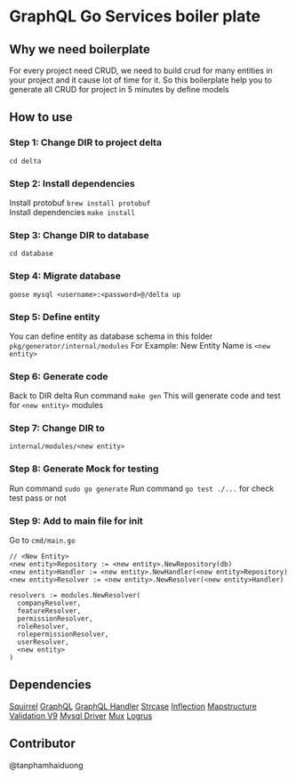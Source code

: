 # GraphQL Go Services boiler plate
## Why we need boilerplate
For every project need CRUD, we need to build crud for many entities in your project and it cause lot of time for it. So this boilerplate help you to generate all CRUD for project in 5 minutes by define models

## How to use
### Step 1: Change DIR to project delta
`cd delta`

### Step 2: Install dependencies
Install protobuf `brew install protobuf`  
Install dependencies `make install`

### Step 3: Change DIR to database
`cd database`

### Step 4: Migrate database
`goose mysql <username>:<password>@/delta up`

### Step 5: Define entity
You can define entity as database schema in this folder
`pkg/generator/internal/modules`
For Example: New Entity Name is `<new entity>`

### Step 6: Generate code
Back to DIR delta
Run command `make gen`
This will generate code and test for `<new entity>` modules

### Step 7: Change DIR to
`internal/modules/<new entity>`

### Step 8: Generate Mock for testing
Run command `sudo go generate`
Run command `go test ./...` for check test pass or not

### Step 9: Add to main file for init
Go to `cmd/main.go`
```
// <New Entity>
<new entity>Repository := <new entity>.NewRepository(db)
<new entity>Handler := <new entity>.NewHandler(<new entity>Repository)
<new entity>Resolver := <new entity>.NewResolver(<new entity>Handler)

resolvers := modules.NewResolver(
  companyResolver,
  featureResolver,
  permissionResolver,
  roleResolver,
  rolepermissionResolver,
  userResolver,
  <new entity>
)
```


## Dependencies
[Squirrel](https://github.com/Masterminds/squirrel)
[GraphQL](https://github.com/graphql-go/graphql)
[GraphQL Handler](https://github.com/graphql-go/handler)
[Strcase](https://github.com/iancoleman/strcase)
[Inflection](https://github.com/jinzhu/inflection)
[Mapstructure](https://github.com/mitchellh/mapstructure)
[Validation V9](https://gopkg.in/go-playground/validator.v9)
[Mysql Driver](https://github.com/go-sql-driver/mysql)
[Mux](https://github.com/gorilla/mux)
[Logrus](https://github.com/sirupsen/logrus)
## Contributor
@tanphamhaiduong
